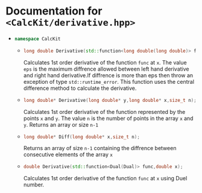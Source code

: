 # Documentation for ``<CalcKit/derivative.hpp>``

- ```cpp
  namespace CalcKit
  ```
  - ```cpp
    long double Derivative(std::function<long double(long double)> func,long double x,long double eps=1e-6);
    ```
    Calculates 1st order derivative of the function ``func`` at ``x``. The value ``eps`` is the maximum diffrence allowed between left hand derivative and right hand derivative.If diffrence is more than eps then throw an exception of type ``std::runtime_error``. This function uses the central difference method to calculate the derivative.

  - ```cpp
    long double* Derivative(long double* y,long double* x,size_t n);
    ```
    Calculates 1st order derivative of the function represented by the points ``x`` and ``y``. The value ``n`` is the number of points in the array ``x`` and ``y``. Returns an array or size ``n-1``

  - ```cpp
    long double* Diff(long double* x,size_t n);
    ```
    Returns an array of size ``n-1`` containing the diffrence between consecutive elements of the array ``x``

  - ```cpp
    double Derivative(std::function<Dual(Dual)> func,double x);
    ```
    Calculates 1st order derivative of the function ``func`` at ``x`` using Duel number.